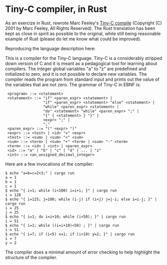 # Tiny-C compiler, in Rust

As an exercize in Rust, rewrote Marc Feeley's [Tiny-C
compile](https://www.iro.umontreal.ca/~felipe/IFT2030-Automne2002/Complements/tinyc.c)
(Copyright (C) 2001 by Marc Feeley, All Rights Reserved).  The Rust
translation has been kept as close in spirit as possible to the
original, while still being reasonable example of Rust (please do let
me know what could be improved).

Reproducing the language description here:

This is a compiler for the Tiny-C language.  Tiny-C is a considerably
stripped down version of C and it is meant as a pedagogical tool for
learning about compilers.  The integer global variables "a" to "z" are
predefined and initialized to zero, and it is not possible to declare
new variables.  The compiler reads the program from standard input and
prints out the value of the variables that are not zero.  The grammar
of Tiny-C in EBNF is:

``` BNF
 <program> ::= <statement>
 <statement> ::= "if" <paren_expr> <statement> |
                 "if" <paren_expr> <statement> "else" <statement> |
                 "while" <paren_expr> <statement> |
                 "do" <statement> "while" <paren_expr> ";" |
                 "{" { <statement> } "}" |
                 <expr> ";" |
                 ";"
 <paren_expr> ::= "(" <expr> ")"
 <expr> ::= <test> | <id> "=" <expr>
 <test> ::= <sum> | <sum> "<" <sum>
 <sum> ::= <term> | <sum> "+" <term> | <sum> "-" <term>
 <term> ::= <id> | <int> | <paren_expr>
 <id> ::= "a" | "b" | "c" | "d" | ... | "z"
 <int> ::= <an_unsigned_decimal_integer>
```

Here are a few invocations of the compiler:

``` SH
$ echo "a=b=c=2<3;" | cargo run
a = 1
b = 1
c = 1
$ echo "{ i=1; while (i<100) i=i+i; }" | cargo run
i = 128
$ echo "{ i=125; j=100; while (i-j) if (i<j) j=j-i; else i=i-j; }" | cargo run
i = 25
j = 25
$ echo "{ i=1; do i=i+10; while (i<50); }" | cargo run
i = 51
$ echo "{ i=1; while ((i=i+10)<50) ; }" | cargo run
i = 51
$ echo "{ i=7; if (i<5) x=1; if (i<10) y=2; }" | cargo run
i = 7
y = 2
```

The compiler does a minimal amount of error checking to help highlight
the structure of the compiler.
